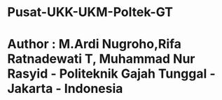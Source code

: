 # Pusat-UKK-UKM-Poltek-GT
# Author : M.Ardi Nugroho,Rifa Ratnadewati T, Muhammad Nur Rasyid - Politeknik Gajah Tunggal - Jakarta - Indonesia
